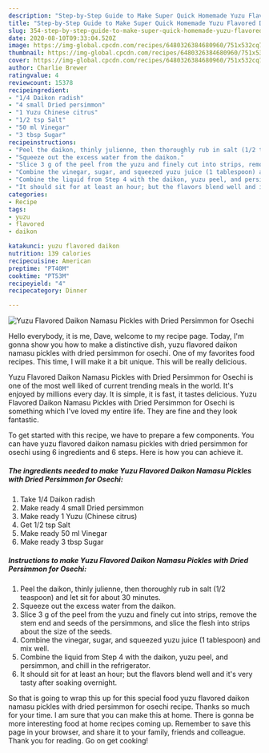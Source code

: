 ```yaml
---
description: "Step-by-Step Guide to Make Super Quick Homemade Yuzu Flavored Daikon Namasu Pickles with Dried Persimmon for Osechi"
title: "Step-by-Step Guide to Make Super Quick Homemade Yuzu Flavored Daikon Namasu Pickles with Dried Persimmon for Osechi"
slug: 354-step-by-step-guide-to-make-super-quick-homemade-yuzu-flavored-daikon-namasu-pickles-with-dried-persimmon-for-osechi
date: 2020-08-10T09:33:04.520Z
image: https://img-global.cpcdn.com/recipes/6480326384680960/751x532cq70/yuzu-flavored-daikon-namasu-pickles-with-dried-persimmon-for-osechi-recipe-main-photo.jpg
thumbnail: https://img-global.cpcdn.com/recipes/6480326384680960/751x532cq70/yuzu-flavored-daikon-namasu-pickles-with-dried-persimmon-for-osechi-recipe-main-photo.jpg
cover: https://img-global.cpcdn.com/recipes/6480326384680960/751x532cq70/yuzu-flavored-daikon-namasu-pickles-with-dried-persimmon-for-osechi-recipe-main-photo.jpg
author: Charlie Brewer
ratingvalue: 4
reviewcount: 15378
recipeingredient:
- "1/4 Daikon radish"
- "4 small Dried persimmon"
- "1 Yuzu Chinese citrus"
- "1/2 tsp Salt"
- "50 ml Vinegar"
- "3 tbsp Sugar"
recipeinstructions:
- "Peel the daikon, thinly julienne, then thoroughly rub in salt (1/2 teaspoon) and let sit for about 30 minutes."
- "Squeeze out the excess water from the daikon."
- "Slice 3 g of the peel from the yuzu and finely cut into strips, remove the stem end and seeds of the persimmons, and slice the flesh into strips about the size of the seeds."
- "Combine the vinegar, sugar, and squeezed yuzu juice (1 tablespoon) and mix well."
- "Combine the liquid from Step 4 with the daikon, yuzu peel, and persimmon, and chill in the refrigerator."
- "It should sit for at least an hour; but the flavors blend well and it&#39;s very tasty after soaking overnight."
categories:
- Recipe
tags:
- yuzu
- flavored
- daikon

katakunci: yuzu flavored daikon 
nutrition: 139 calories
recipecuisine: American
preptime: "PT40M"
cooktime: "PT53M"
recipeyield: "4"
recipecategory: Dinner

---
```



![Yuzu Flavored Daikon Namasu Pickles with Dried Persimmon for Osechi](https://img-global.cpcdn.com/recipes/6480326384680960/751x532cq70/yuzu-flavored-daikon-namasu-pickles-with-dried-persimmon-for-osechi-recipe-main-photo.jpg)

Hello everybody, it is me, Dave, welcome to my recipe page. Today, I'm gonna show you how to make a distinctive dish, yuzu flavored daikon namasu pickles with dried persimmon for osechi. One of my favorites food recipes. This time, I will make it a bit unique. This will be really delicious.



Yuzu Flavored Daikon Namasu Pickles with Dried Persimmon for Osechi is one of the most well liked of current trending meals in the world. It's enjoyed by millions every day. It is simple, it is fast, it tastes delicious. Yuzu Flavored Daikon Namasu Pickles with Dried Persimmon for Osechi is something which I've loved my entire life. They are fine and they look fantastic.


To get started with this recipe, we have to prepare a few components. You can have yuzu flavored daikon namasu pickles with dried persimmon for osechi using 6 ingredients and 6 steps. Here is how you can achieve it.

<!--inarticleads1-->

##### The ingredients needed to make Yuzu Flavored Daikon Namasu Pickles with Dried Persimmon for Osechi:

1. Take 1/4 Daikon radish
1. Make ready 4 small Dried persimmon
1. Make ready 1 Yuzu (Chinese citrus)
1. Get 1/2 tsp Salt
1. Make ready 50 ml Vinegar
1. Make ready 3 tbsp Sugar




<!--inarticleads2-->

##### Instructions to make Yuzu Flavored Daikon Namasu Pickles with Dried Persimmon for Osechi:

1. Peel the daikon, thinly julienne, then thoroughly rub in salt (1/2 teaspoon) and let sit for about 30 minutes.
1. Squeeze out the excess water from the daikon.
1. Slice 3 g of the peel from the yuzu and finely cut into strips, remove the stem end and seeds of the persimmons, and slice the flesh into strips about the size of the seeds.
1. Combine the vinegar, sugar, and squeezed yuzu juice (1 tablespoon) and mix well.
1. Combine the liquid from Step 4 with the daikon, yuzu peel, and persimmon, and chill in the refrigerator.
1. It should sit for at least an hour; but the flavors blend well and it&#39;s very tasty after soaking overnight.




So that is going to wrap this up for this special food yuzu flavored daikon namasu pickles with dried persimmon for osechi recipe. Thanks so much for your time. I am sure that you can make this at home. There is gonna be more interesting food at home recipes coming up. Remember to save this page in your browser, and share it to your family, friends and colleague. Thank you for reading. Go on get cooking!
